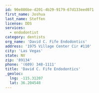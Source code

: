 ```yaml
---
id: 90e886be-d201-4b29-9179-67d133eed071
first_name: Joshua
last_name: Steffen
license: DDS
services:
  - endodontist
category: dentists
org_name: 'David C. Fife Endodontics'
address: '1975 Village Center Cir #110'
city: 'Las Vegas'
state: NV
zip: '89134'
phone: '(609) 348-1111'
title: 'David C. Fife Endodontics'
_geoloc:
  lng: -115.31207
  lat: 36.204548
---
```

